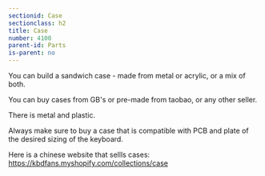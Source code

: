 ```yaml
---
sectionid: Case
sectionclass: h2
title: Case
number: 4100
parent-id: Parts
is-parent: no
---
```

You can build a sandwich case - made from metal or acrylic, or a mix of both.

You can buy cases from GB's or pre-made from taobao, or any other seller. 

There is metal and plastic.

Always make sure to buy a case that is compatible with PCB and plate of the desired sizing of the keyboard.

Here is a chinese website that sellls cases: https://kbdfans.myshopify.com/collections/case